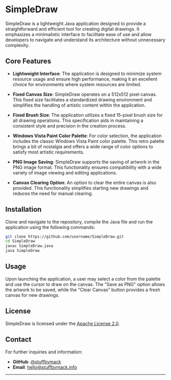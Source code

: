 # SimpleDraw

SimpleDraw is a lightweight Java application designed to provide a straightforward and efficient tool for creating digital drawings. It emphasizes a minimalistic interface to facilitate ease of use and allow developers to navigate and understand its architecture without unnecessary complexity.

## Core Features

- **Lightweight Interface**: The application is designed to minimize system resource usage and ensure high performance, making it an excellent choice for environments where system resources are limited.

- **Fixed Canvas Size**: SimpleDraw operates on a 512x512 pixel canvas. This fixed size facilitates a standardized drawing environment and simplifies the handling of artistic content within the application.

- **Fixed Brush Size**: The application utilizes a fixed 15-pixel brush size for all drawing operations. This specification aids in maintaining a consistent style and precision in the creation process.

- **Windows Vista Paint Color Palette**: For color selection, the application includes the classic Windows Vista Paint color palette. This retro palette brings a bit of nostalgia and offers a wide range of color options to satisfy most artistic requirements.

- **PNG Image Saving**: SimpleDraw supports the saving of artwork in the PNG image format. This functionality ensures compatibility with a wide variety of image viewing and editing applications.

- **Canvas Clearing Option**: An option to clear the entire canvas is also provided. This functionality simplifies starting new drawings and reduces the need for manual clearing.

## Installation

Clone and navigate to the repository, compile the Java file and run the application using the following commands:

```bash
git clone https://github.com/username/SimpleDraw.git
cd SimpleDraw
javac SimpleDraw.java
java SimpleDraw
```

## Usage

Upon launching the application, a user may select a color from the palette and use the cursor to draw on the canvas. The "Save as PNG" option allows the artwork to be saved, while the "Clear Canvas" button provides a fresh canvas for new drawings.

## License

SimpleDraw is licensed under the [Apache License 2.0](LICENSE.md).

## Contact

For further inquiries and information:

- **GitHub**: [@stuffbymack](https://github.com/stuffbymack)
- **Email**: [hello@stuffbymack.info](mailto:hello@stuffbymack.info)

---
